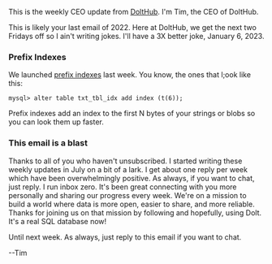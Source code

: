 This is the weekly CEO update from [DoltHub](https://www.dolthub.com/). I'm Tim, the CEO of DoltHub. 

This is likely your last email of 2022. Here at DoltHub, we get the next two Fridays off so I ain't writing jokes. I'll have a 3X better joke, January 6, 2023.

### Prefix Indexes

We launched [prefix indexes](https://www.dolthub.com/blog/2022-12-09-prefix-indexes/) last week. You know, the ones that l;ook like this:
```
mysql> alter table txt_tbl_idx add index (t(6));
```
Prefix indexes add an index to the first N bytes of your strings or blobs so you can look them up faster.


### 



### This email is a blast

Thanks to all of you who haven't unsubscribed. I started writing these weekly updates in July on a bit of a lark. I get about one reply per week which have been overwhelmingly positive. As always, if you want to chat, just reply. I run inbox zero. It's been great connecting with you more personally and sharing our progress every week. We're on a mission to build a world where data is more open, easier to share, and more reliable. Thanks for joining us on that mission by following and hopefully, using Dolt. It's a real SQL database now!

Until next week. As always, just reply to this email if you want to chat.

--Tim
